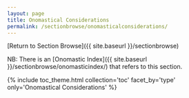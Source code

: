 ```yaml
---
layout: page
title: Onomastical Considerations
permalink: /sectionbrowse/onomasticalconsiderations/
---
```


[Return to Section Browse]({{ site.baseurl }}/sectionbrowse)

NB: There is an [Onomastic Index]({{ site.baseurl }}/sectionbrowse/onomasticindex/) that refers to this section.

{% include toc_theme.html collection='toc' facet_by='type' only='Onomastical Considerations' %}
